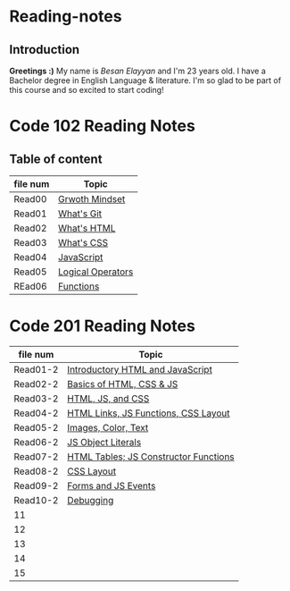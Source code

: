 # Reading-notes
## Introduction
**Greetings :)** My name is _Besan Elayyan_ and I'm 23 years old. I have a Bachelor degree in English Language & literature. I'm so glad to be part of this course and so excited to start coding! 

# Code 102 Reading Notes
## Table of content

| file num    | Topic                                 |
| ----------- | -----------                           |
| Read00      |[Grwoth Mindset](https://besanelayyan.github.io/Reading-notes/Read00) |
| Read01      |  [What's Git](https://besanelayyan.github.io/Reading-notes/Read01) |
| Read02      | [What's HTML](https://besanelayyan.github.io/Reading-notes/Read02) |
| Read03      |  [What's CSS](https://besanelayyan.github.io/Reading-notes/Read03) |
| Read04      | [JavaScript](https://besanelayyan.github.io/Reading-notes/Read04) |
| Read05      | [Logical Operators](https://besanelayyan.github.io/Reading-notes/Read05) |
| REad06      | [Functions](https://besanelayyan.github.io/Reading-notes/Read06) |



# Code 201 Reading Notes
| file num                     |                              Topic           |
| -----------------------------|----------------------------------------------|
| Read01-2                     | [Introductory HTML and JavaScript](https://github.com/BesanElayyan/Reading-notes/blob/main/class-01.md)                  |  
| Read02-2                     | [Basics of HTML, CSS & JS ](https://github.com/BesanElayyan/Reading-notes/blob/main/class-02.md)                         |  
| Read03-2                     | [HTML, JS, and CSS](https://github.com/BesanElayyan/Reading-notes/blob/main/class-03.md)                                 | 
| Read04-2                     | [HTML Links, JS Functions, CSS Layout](https://github.com/BesanElayyan/Reading-notes/blob/main/class-04.md)              |  
| Read05-2                     | [Images, Color, Text](https://github.com/BesanElayyan/Reading-notes/blob/main/class-05.md)                               |  
| Read06-2                     | [JS Object Literals](https://github.com/BesanElayyan/Reading-notes/blob/main/class-06.md)                                |
| Read07-2                     | [HTML Tables; JS Constructor Functions](https://github.com/BesanElayyan/Reading-notes/blob/main/class-07.md)           |  
| Read08-2                     | [CSS Layout](https://github.com/BesanElayyan/Reading-notes/blob/main/class-08.md)                                                |  
| Read09-2                     | [Forms and JS Events](https://github.com/BesanElayyan/Reading-notes/blob/main/class-09.md)                                             |  
| Read10-2                     | [Debugging](https://github.com/BesanElayyan/Reading-notes/blob/main/class-10.md)                                           |  
| 11                           |                                              |  
| 12                           |                                              |  
| 13                           |                                              |  
| 14                           |                                              |  
| 15                           |                                              |  
